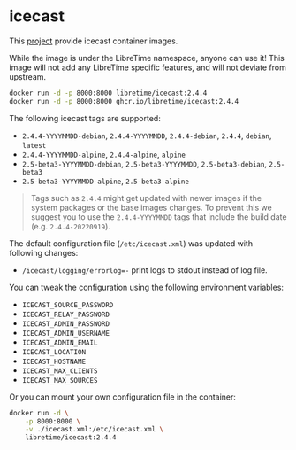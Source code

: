 # icecast

This [project](https://github.com/libretime/icecast-docker) provide icecast container images.

While the image is under the LibreTime namespace, anyone can use it! This image will not add any LibreTime specific features, and will not deviate from upstream.

```bash
docker run -d -p 8000:8000 libretime/icecast:2.4.4
docker run -d -p 8000:8000 ghcr.io/libretime/icecast:2.4.4
```

The following icecast tags are supported:

- `2.4.4-YYYYMMDD-debian`, `2.4.4-YYYYMMDD`, `2.4.4-debian`, `2.4.4`, `debian`, `latest`
- `2.4.4-YYYYMMDD-alpine`, `2.4.4-alpine`, `alpine`
- `2.5-beta3-YYYYMMDD-debian`, `2.5-beta3-YYYYMMDD`, `2.5-beta3-debian`, `2.5-beta3`
- `2.5-beta3-YYYYMMDD-alpine`, `2.5-beta3-alpine`

> Tags such as `2.4.4` might get updated with newer images if the system packages or the base images changes. To prevent this we suggest you to use the `2.4.4-YYYYMMDD` tags that include the build date (e.g. `2.4.4-20220919`).

The default configuration file (`/etc/icecast.xml`) was updated with following changes:

- `/icecast/logging/errorlog=-` print logs to stdout instead of log file.

You can tweak the configuration using the following environment variables:

- `ICECAST_SOURCE_PASSWORD`
- `ICECAST_RELAY_PASSWORD`
- `ICECAST_ADMIN_PASSWORD`
- `ICECAST_ADMIN_USERNAME`
- `ICECAST_ADMIN_EMAIL`
- `ICECAST_LOCATION`
- `ICECAST_HOSTNAME`
- `ICECAST_MAX_CLIENTS`
- `ICECAST_MAX_SOURCES`

Or you can mount your own configuration file in the container:

```bash
docker run -d \
    -p 8000:8000 \
    -v ./icecast.xml:/etc/icecast.xml \
    libretime/icecast:2.4.4
```
